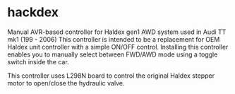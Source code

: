 # hackdex
Manual AVR-based controller for Haldex gen1 AWD system used in Audi TT mk1 (199 - 2006)
This controller is intended to be a replacement for OEM Haldex unit controller with a simple ON/OFF control.
Installing this controller enables you to manually select between FWD/AWD mode using a toggle switch inside the car.

This controller uses L298N board to control the original Haldex stepper motor to open/close the hydraulic valve.
